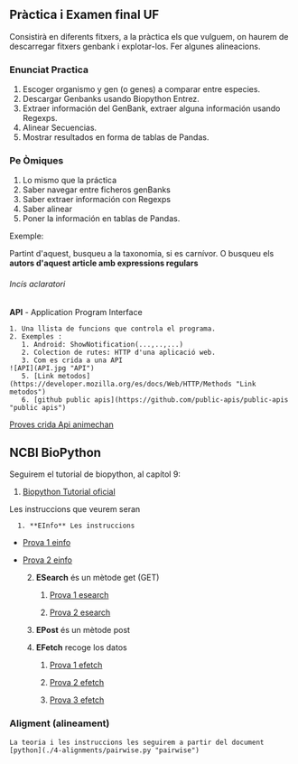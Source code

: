 ## Pràctica i Examen final UF

Consistirà en diferents fitxers, a la pràctica els que vulguem, on haurem de descarregar fitxers genbank i explotar-los. Fer algunes alineacions.


### Enunciat Practica

1. Escoger organismo y gen (o genes) a comparar entre especies.
2. Descargar Genbanks usando Biopython Entrez.
3. Extraer información del GenBank, extraer alguna información usando Regexps.
4. Alinear Secuencias.
5. Mostrar resultados en forma de tablas de Pandas.

### Pe Òmiques

1. Lo mismo que la práctica
2. Saber navegar entre ficheros genBanks
3. Saber extraer información con Regexps
4. Saber alinear
5. Poner la información en tablas de Pandas.


Exemple:

Partint d'aquest, busqueu a la taxonomia, si es carnívor.
O busqueu els **autors d'aquest article amb expressions regulars**


###### Incís aclaratori

**API** - Application Program Interface

    1. Una llista de funcions que controla el programa.
    2. Exemples : 
       1. Android: ShowNotification(...,..,...)
       2. Colection de rutes: HTTP d'una aplicació web.
       3. Com es crida a una API 
    ![API](API.jpg "API")
       5. [Link metodos](https://developer.mozilla.org/es/docs/Web/HTTP/Methods "Link metodos")
       6. [github public apis](https://github.com/public-apis/public-apis "public apis")
   
   [Proves crida Api animechan](./3-apis/1-requests/animechan.py "crida animechan")


   ## NCBI BioPython

   Seguirem el tutorial de biopython, al capítol 9:

   1. [Biopython Tutorial oficial](http://biopython.org/DIST/docs/tutorial/Tutorial.html#sec143 "biopython")
   
   Les instruccions que veurem seran

      1. **EInfo** Les instruccions 
      
   
   - [Prova 1 einfo](./3-apis/2-entrez/1-einfo/einfo-e1/einfo.py "einfo-e1")

   - [Prova 2 einfo](./3-apis/2-entrez/1-einfo/einfo-e2/einfo.py "einfo-e1")
    
      2. **ESearch** és un mètode get  (GET)
   
         1. [Prova 1 esearch](./3-apis/2-entrez/2-esearch/esearch-e1/esearch.py "esearch-e1")
   
         2. [Prova 2 esearch](./3-apis/2-entrez/2-esearch/esearch-e2/esearch.py "esearch-e2")
   
      3. **EPost** és un mètode post
   
      4. **EFetch** recoge los datos

         1. [Prova 1 efetch](./3-apis/2-entrez/3-efetch/efetch-e1/efetch.py "efetch-e1")

         2. [Prova 2 efetch](./3-apis/2-entrez/3-efetch/efetch-e2/efetch.py "efetch-e2")

         3. [Prova 3 efetch](./3-apis/2-entrez/3-efetch/efetch-e3/efetch.py "efetch-e3")

   ### Aligment (alineament)

    La teoria i les instruccions les seguirem a partir del document [python](./4-alignments/pairwise.py "pairwise")


   




